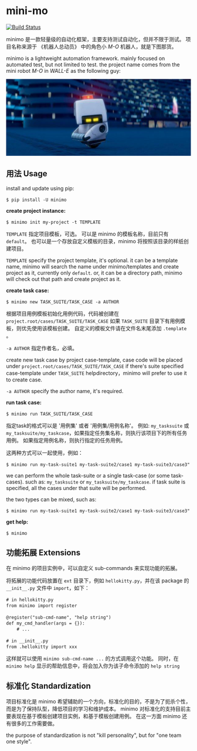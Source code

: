 # mini-mo

[![Build Status](https://travis-ci.org/philip1134/mini-mo.svg?branch=master)](https://travis-ci.org/philip1134/mini-mo)

minimo 是一款轻量级的自动化框架，主要支持测试自动化，但并不限于测试。 
项目名称来源于 《机器人总动员》 中的角色小 _M-O_ 机器人，就是下图那货。

minimo is a lightweight automation framework. mainly focused on automated test, but not limited to test.
the project name comes from the mini robot _M-O_ in _WALL-E_ as the following guy:

![home page](./images/walle-mo.jpg "M-O")

## 用法 Usage
install and update using pip:

	$ pip install -U minimo

**create project instance:**

	$ minimo init my-project -t TEMPLATE

`TEMPLATE` 指定项目模板，可选。 可以是 minimo 的模板名称，目前只有 `default`。
也可以是一个存放自定义模板的目录，minimo 将按照该目录的样纸创建项目。 

`TEMPLATE` specify the project template, it's optional.
it can be a template name, minimo will search the name under minimo/templates and create project as it, currently only `default`.
or, it can be a directory path, minimo will check out that path and create project as it.

**create task case:**

	$ minimo new TASK_SUITE/TASK_CASE -a AUTHOR

根据项目用例模板初始化用例代码，代码被创建在 `project.root/cases/TASK_SUITE/TASK_CASE` 
如果 `TASK_SUITE` 目录下有用例模板，则优先使用该模板创建。
自定义的模板文件请在文件名末尾添加 `.template` 。

`-a AUTHOR` 指定作者名，必填。

create new task case by project case-template, case code will be placed under `project.root/cases/TASK_SUITE/TASK_CASE`
if there's suite specified case-template under `TASK_SUITE` helpdirectory，minimo will prefer to use it to create case.

`-a AUTHOR` specify the author name, it's required.

**run task case:**

	$ minimo run TASK_SUITE/TASK_CASE

指定task的格式可以是 '用例集' 或者 '用例集/用例名称'。 例如: `my_tasksuite` 或 `my_tasksuite/my_taskcase`，如果指定任务集名称，则执行该项目下的所有任务用例。
如果指定用例名称，则执行指定的任务用例。

这两种方式可以一起使用，例如：

	$ minimo run my-task-suite1 my-task-suite2/case1 my-task-suite3/case3"

we can perform the whole task-suite or a single task-case (or some task-cases). such as: `my_tasksuite` or `my_tasksuite/my_taskcase`. 
if task suite is specified, all the cases under that suite will be performed.

the two types can be mixed, such as:

	$ minimo run my-task-suite1 my-task-suite2/case1 my-task-suite3/case3"

**get help:**

	$ minimo 

## 功能拓展 Extensions
在 minimo 的项目实例中，可以自定义 sub-commands 来实现功能的拓展。

将拓展的功能代码放置在 `ext` 目录下，例如 `hellokitty.py`，并在该 package 的 `__init__.py` 文件中 `import`，如下：

	# in hellokitty.py
	from minimo import register

	@register("sub-cmd-name", "help string")
	def my_cmd_handler(args = {}):
		# ...

	# in __init__.py
	from .hellokitty import xxx

这样就可以使用 `minimo sub-cmd-name ...` 的方式调用这个功能。 同时，在 `minimo help` 显示的帮助信息中，将会加入你为该子命令添加的 `help string`

## 标准化 Standardization
项目标准化是 minimo 希望辅助的一个方向，标准化的目的，不是为了扼杀个性，而是为了保持队型，降低项目的学习和维护成本。
minimo 对标准化的支持目前主要表现在基于模板创建项目实例，和基于模板创建用例。 在这一方面 minimo 还有很多的工作需要做。

the purpose of standardization is not "kill personality", but for "one team one style".